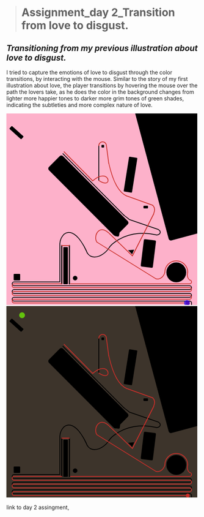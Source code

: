 ># Assignment_day 2_Transition from love to disgust. 

## _**Transitioning from my previous illustration about love to disgust.**_ 


I tried to capture the emotions of love to disgust through the color transitions, by interacting with the mouse. Similar to the story of my first illustration about love, the player transitions by hovering the mouse over the path the lovers take, as he does the color in the background changes from lighter more happier tones to darker more grim tones of green shades, indicating the subtleties and more complex nature of love. 

![bg](A2.png)
![bg](A3.png)

link to day 2 assingment,
